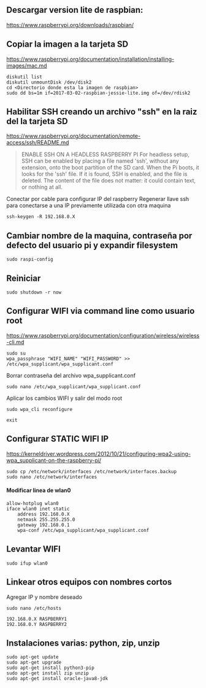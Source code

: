 ## Descargar version lite de raspbian:
https://www.raspberrypi.org/downloads/raspbian/

## Copiar la imagen a la tarjeta SD
https://www.raspberrypi.org/documentation/installation/installing-images/mac.md
```
diskutil list
diskutil unmountDisk /dev/disk2
cd <Directorio donde esta la imagen de raspbian>
sudo dd bs=1m if=2017-03-02-raspbian-jessie-lite.img of=/dev/rdisk2
```

## Habilitar SSH creando un archivo "ssh" en la raiz del la tarjeta SD
https://www.raspberrypi.org/documentation/remote-access/ssh/README.md
>ENABLE SSH ON A HEADLESS RASPBERRY PI
For headless setup, SSH can be enabled by placing a file named 'ssh', without any extension, onto the boot partition of the SD card. When the Pi boots, it looks for the 'ssh' file. If it is found, SSH is enabled, and the file is deleted. The content of the file does not matter: it could contain text, or nothing at all.


Conectar por cable para configurar IP del raspberry
Regenerar llave ssh para conectarse a una IP previamente utilizada con otra maquina
```
ssh-keygen -R 192.168.0.X
```

## Cambiar nombre de la maquina, contraseña por defecto del usuario pi y expandir filesystem
```
sudo raspi-config
```

## Reiniciar
```
sudo shutdown -r now
```

## Configurar WIFI via command line como usuario root
https://www.raspberrypi.org/documentation/configuration/wireless/wireless-cli.md
```
sudo su
wpa_passphrase "WIFI_NAME" "WIFI_PASSWORD" >> /etc/wpa_supplicant/wpa_supplicant.conf
```

Borrar contraseña del archivo wpa_supplicant.conf
```
sudo nano /etc/wpa_supplicant/wpa_supplicant.conf
```

Aplicar los cambios WIFI y salir del modo root
```
sudo wpa_cli reconfigure

exit
```


## Configurar STATIC WIFI IP
https://kerneldriver.wordpress.com/2012/10/21/configuring-wpa2-using-wpa_supplicant-on-the-raspberry-pi/
```
sudo cp /etc/network/interfaces /etc/network/interfaces.backup
sudo nano /etc/network/interfaces
```

#### Modificar linea de wlan0
```
allow-hotplug wlan0
iface wlan0 inet static
    address 192.168.0.X
    netmask 255.255.255.0
    gateway 192.168.0.1
    wpa-conf /etc/wpa_supplicant/wpa_supplicant.conf
```

## Levantar WIFI
```
sudo ifup wlan0
```

## Linkear otros equipos con nombres cortos
Agregar IP y nombre deseado
```
sudo nano /etc/hosts

192.168.0.X RASPBERRY1
192.168.0.Y RASPBERRY2
```


## Instalaciones varias: python, zip, unzip
```
sudo apt-get update
sudo apt-get upgrade
sudo apt-get install python3-pip
sudo apt-get install zip unzip
sudo apt-get install oracle-java8-jdk
```
